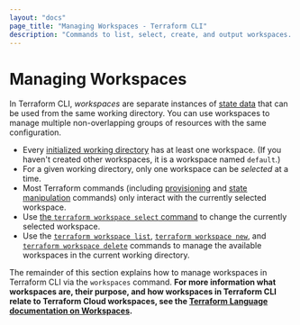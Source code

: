 ```yaml
---
layout: "docs"
page_title: "Managing Workspaces - Terraform CLI"
description: "Commands to list, select, create, and output workspaces. Workspaces help manage different groups of resources with one configuration."
---
```


# Managing Workspaces

In Terraform CLI, _workspaces_ are separate instances of
[state data](/docs/language/state/index.html) that can be used from the same working
directory. You can use workspaces to manage multiple non-overlapping groups of
resources with the same configuration.

- Every [initialized working directory](/docs/cli/init/index.html) has at least
  one workspace. (If you haven't created other workspaces, it is a workspace
  named `default`.)
- For a given working directory, only one workspace can be _selected_ at a time.
- Most Terraform commands (including [provisioning](/docs/cli/run/index.html)
  and [state manipulation](/docs/cli/state/index.html) commands) only interact
  with the currently selected workspace.
- Use [the `terraform workspace select` command](/docs/cli/commands/workspace/select.html)
  to change the currently selected workspace.
- Use the [`terraform workspace list`](/docs/cli/commands/workspace/list.html),
  [`terraform workspace new`](/docs/cli/commands/workspace/new.html), and
  [`terraform workspace delete`](/docs/cli/commands/workspace/delete.html) commands
  to manage the available workspaces in the current working directory.

The remainder of this section explains how to manage workspaces in Terraform CLI via the `workspaces` command. **For more information what workspaces are, their purpose, and how workspaces in Terraform CLI relate to Terraform Cloud workspaces, see the [Terraform Language documentation on Workspaces](/docs/language/workspaces.html).**
